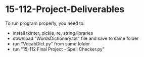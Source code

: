 # 15-112-Project-Deliverables
To run program properly, you need to:
- install tkinter, pickle, re, string libraries
- download "WordsDictionary.txt" file and save to same folder
- run "VocabDict.py" from same folder
- run "15-112 Final Project - Spell Checker.py"
